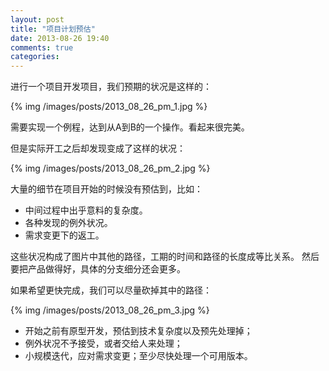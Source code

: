 ```yaml
---
layout: post
title: "项目计划预估"
date: 2013-08-26 19:40
comments: true
categories: 
---
```


进行一个项目开发项目，我们预期的状况是这样的：

{% img /images/posts/2013_08_26_pm_1.jpg %}


需要实现一个例程，达到从A到B的一个操作。看起来很完美。

但是实际开工之后却发现变成了这样的状况：

{% img /images/posts/2013_08_26_pm_2.jpg %}

大量的细节在项目开始的时候没有预估到，比如：

- 中间过程中出乎意料的复杂度。
- 各种发现的例外状况。
- 需求变更下的返工。

这些状况构成了图片中其他的路径，工期的时间和路径的长度成等比关系。
然后要把产品做得好，具体的分支细分还会更多。

如果希望更快完成，我们可以尽量砍掉其中的路径：

{% img /images/posts/2013_08_26_pm_3.jpg %}

- 开始之前有原型开发，预估到技术复杂度以及预先处理掉；
- 例外状况不予接受，或者交给人来处理；
- 小规模迭代，应对需求变更；至少尽快处理一个可用版本。
